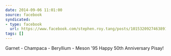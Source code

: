 ```yaml
---
date: 2014-09-06 11:01:00
source: facebook
syndicated:
- type: facebook
  url: https://www.facebook.com/stephen.roy.tang/posts/10153209274638912
tags: []
---
```


Garnet - Champaca - Beryllium - Meson '95 Happy 50th Anniversary Pisay!